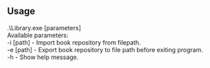## Usage
.\Library.exe [parameters]<br>
Available parameters:<br>
-i [path] - Import book repository from filepath.<br>
-e [path] - Export book repository to file path before exiting program.<br>
-h - Show help message.
